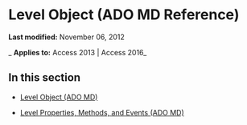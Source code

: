 
# Level Object (ADO MD Reference)

 **Last modified:** November 06, 2012

 _ **Applies to:** Access 2013 | Access 2016_

## In this section


- [Level Object (ADO MD)](ddbcabce-8777-1068-98a3-be209084f497.md)
    
- [Level Properties, Methods, and Events (ADO MD)](68fd04d9-f0e7-4425-7388-802337a6c1da.md)
    
